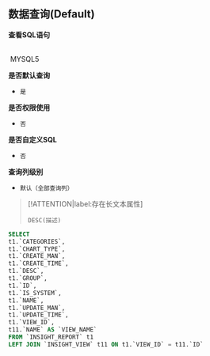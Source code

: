 ## 数据查询(Default) <!-- {docsify-ignore-all} -->



<p class="panel-title"><b>查看SQL语句</b></p>
<br>

<el-row>
&nbsp;<el-tag @click="MYSQL5 = true">MYSQL5</el-tag>
</el-row>

<br>
<p class="panel-title"><b>是否默认查询</b></p>

* `是`

<p class="panel-title"><b>是否权限使用</b></p>

* `否`

<p class="panel-title"><b>是否自定义SQL</b></p>

* `否`

<p class="panel-title"><b>查询列级别</b></p>

* `默认（全部查询列）`

> [!ATTENTION|label:存在长文本属性]
>
> `DESC(描述)`






<el-dialog v-model="MYSQL5" title="MYSQL5">

```sql
SELECT
t1.`CATEGORIES`,
t1.`CHART_TYPE`,
t1.`CREATE_MAN`,
t1.`CREATE_TIME`,
t1.`DESC`,
t1.`GROUP`,
t1.`ID`,
t1.`IS_SYSTEM`,
t1.`NAME`,
t1.`UPDATE_MAN`,
t1.`UPDATE_TIME`,
t1.`VIEW_ID`,
t11.`NAME` AS `VIEW_NAME`
FROM `INSIGHT_REPORT` t1 
LEFT JOIN `INSIGHT_VIEW` t11 ON t1.`VIEW_ID` = t11.`ID` 


```

</el-dialog>

<script>
 const { createApp } = Vue
  createApp({
    data() {
      return {
                MYSQL5 : false
        
      }
    },
    methods: {
    }
  }).use(ElementPlus).mount('#app')
</script>